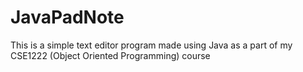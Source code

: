 # JavaPadNote
This is a simple text editor program made using Java as a part of my CSE1222 (Object Oriented Programming) course
